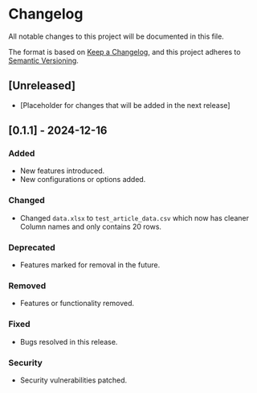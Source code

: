 # Changelog

All notable changes to this project will be documented in this file.

The format is based on [Keep a Changelog](https://keepachangelog.com/en/1.0.0/),
and this project adheres to [Semantic Versioning](https://semver.org/spec/v2.0.0.html).

## [Unreleased]

- [Placeholder for changes that will be added in the next release]

## [0.1.1] - 2024-12-16

### Added

- New features introduced.
- New configurations or options added.

### Changed

- Changed `data.xlsx` to `test_article_data.csv` which now has cleaner Column names and only contains 20 rows.

### Deprecated

- Features marked for removal in the future.

### Removed

- Features or functionality removed.

### Fixed

- Bugs resolved in this release.

### Security

- Security vulnerabilities patched.
